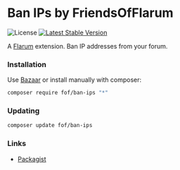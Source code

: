 # Ban IPs by FriendsOfFlarum

![License](https://img.shields.io/badge/license-MIT-blue.svg) [![Latest Stable Version](https://img.shields.io/packagist/v/fof/ban-ips.svg)](https://packagist.org/packages/fof/ban-ips)

A [Flarum](http://flarum.org) extension. Ban IP addresses from your forum.

### Installation

Use [Bazaar](https://discuss.flarum.org/d/5151-flagrow-bazaar-the-extension-marketplace) or install manually with composer:

```sh
composer require fof/ban-ips "*"
```

### Updating

```sh
composer update fof/ban-ips
```

### Links

- [Packagist](https://packagist.org/packages/fof/ban-ips)
